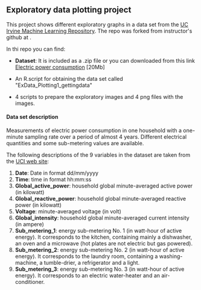 ## Exploratory data plotting project

This project shows different exploratory graphs in a data set from 
the <a href="http://archive.ics.uci.edu/ml/">UC Irvine Machine
Learning Repository</a>. The repo was forked from instructor's github at 
<a href="https://github.com/rdpeng/ExData_Plotting1"></a>.

In thi repo you can find:

* <b>Dataset</b>: It is included as a .zip file or you can downloaded from this link
<a href="https://d396qusza40orc.cloudfront.net/exdata%2Fdata%2Fhousehold_power_consumption.zip">Electric power consumption</a> [20Mb]

* An R.script for obtaining the data set called "ExData_Plotting1_gettingdata"

* 4 scripts to prepare the exploratory images and 4 png files with the images.

#### Data set description 

Measurements of electric power consumption in one household with a one-minute 
sampling rate over a period of almost 4 years. Different electrical quantities 
and some sub-metering values are available.


The following descriptions of the 9 variables in the dataset are taken
from
the <a href="https://archive.ics.uci.edu/ml/datasets/Individual+household+electric+power+consumption">UCI
web site</a>:

<ol>
<li><b>Date</b>: Date in format dd/mm/yyyy </li>
<li><b>Time</b>: time in format hh:mm:ss </li>
<li><b>Global_active_power</b>: household global minute-averaged active power (in kilowatt) </li>
<li><b>Global_reactive_power</b>: household global minute-averaged reactive power (in kilowatt) </li>
<li><b>Voltage</b>: minute-averaged voltage (in volt) </li>
<li><b>Global_intensity</b>: household global minute-averaged current intensity (in ampere) </li>
<li><b>Sub_metering_1</b>: energy sub-metering No. 1 (in watt-hour of active energy). It corresponds to the kitchen, containing mainly a dishwasher, an oven and a microwave (hot plates are not electric but gas powered). </li>
<li><b>Sub_metering_2</b>: energy sub-metering No. 2 (in watt-hour of active energy). It corresponds to the laundry room, containing a washing-machine, a tumble-drier, a refrigerator and a light. </li>
<li><b>Sub_metering_3</b>: energy sub-metering No. 3 (in watt-hour of active energy). It corresponds to an electric water-heater and an air-conditioner.</li>
</ol>


